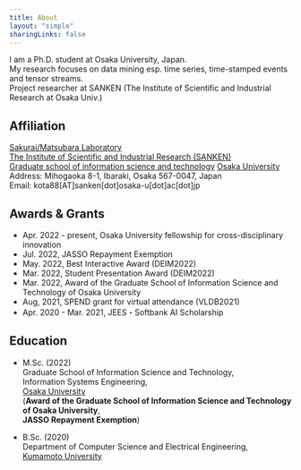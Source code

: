 ```yaml
---
title: About
layout: "simple"
sharingLinks: false
---
```


I am a Ph.D. student at Osaka University, Japan.\
My research focuses on data mining esp. time series, time-stamped events and tensor streams.\
Project researcher at SANKEN (The Institute of Scientific and Industrial Research at Osaka Univ.)
<!-- time-series data mining, pattern mining and data stream mining.   -->

## Affiliation  
[Sakurai/Matsubara Laboratory](https://www.dm.sanken.osaka-u.ac.jp/)  
[The Institute of Scientific and Industrial Research (SANKEN)](https://www.sanken.osaka-u.ac.jp/en/)  
[Graduate school of information science and technology](https://www.ist.osaka-u.ac.jp/english/)
[Osaka University](https://www.osaka-u.ac.jp/en)  
Address: Mihogaoka 8-1, Ibaraki, Osaka 567-0047, Japan  
Email: kota88[AT]sanken[dot]osaka-u[dot]ac[dot]jp

## Awards & Grants
- Apr. 2022 - present, Osaka University fellowship for cross-disciplinary innovation 
- Jul. 2022, JASSO Repayment Exemption
- May. 2022, Best Interactive Award (DEIM2022)
- Mar. 2022, Student Presentation Award (DEIM2022)
- Mar. 2022, Award of the Graduate School of Information Science and Technology of Osaka University
- Aug, 2021, SPEND grant for virtual attendance (VLDB2021)
- Apr. 2020 - Mar. 2021, JEES・Softbank AI Scholarship
<!-- (7,500,000 JPY) -->

## Education
- M.Sc. (2022)  
Graduate School of Information Science and Technology,  
Information Systems Engineering,  
[Osaka University](https://www.ist.osaka-u.ac.jp/english/research/majors/ise/)  
(**Award of the Graduate School of Information Science and Technology of Osaka University**,\
**JASSO Repayment Exemption**)

- B.Sc. (2020)  
Department of Computer Science and Electrical Engineering,  
[Kumamoto University](http://www.cs.kumamoto-u.ac.jp/eng.html)

<!-- ## Others -->
